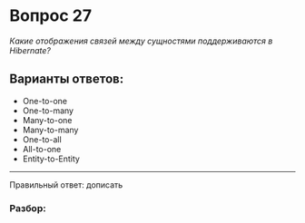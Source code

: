# Вопрос 27
_Какие отображения связей между сущностями поддерживаются в Hibernate?_

## Варианты ответов:

- One-to-one
- One-to-many
- Many-to-one
- Many-to-many
- One-to-all
- All-to-one
- Entity-to-Entity

___

Правильный ответ: дописать

### Разбор: